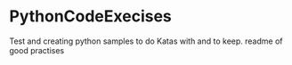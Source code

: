 # PythonCodeExecises
Test and creating python samples to do Katas with and to keep. readme of good practises
